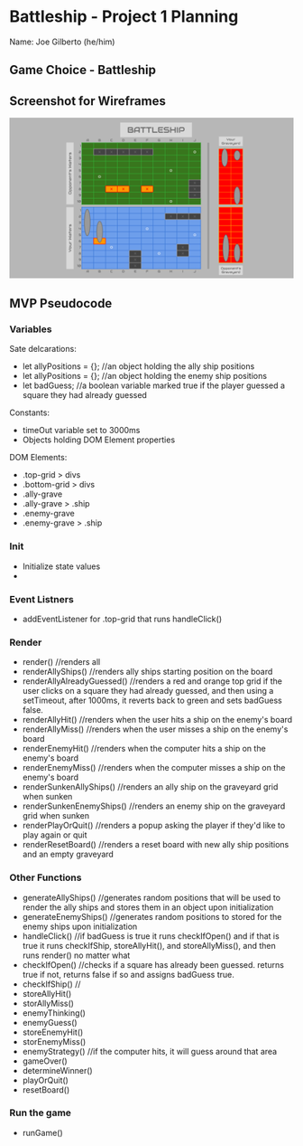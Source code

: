 # Battleship - Project 1 Planning
Name: Joe Gilberto (he/him)
## Game Choice - Battleship
## Screenshot for Wireframes
![images for demonstration purposes](../assets/BattleshipWireFrame.png)
## MVP Pseudocode

### Variables
Sate delcarations: 
- let allyPositions = {}; //an object holding the ally ship positions
- let allyPositions = {}; //an object holding the enemy ship positions
- let badGuess; //a boolean variable marked true if the player guessed a square they had already guessed

Constants:
- timeOut variable set to 3000ms
- Objects holding DOM Element properties

DOM Elements:
- .top-grid > divs
- .bottom-grid > divs
- .ally-grave
- .ally-grave > .ship
- .enemy-grave
- .enemy-grave > .ship

### Init
- Initialize state values
- 

### Event Listners
- addEventListener for .top-grid that runs handleClick()

### Render
- render() //renders all
- renderAllyShips() //renders ally ships starting position on the board
- renderAllyAlreadyGuessed() //renders a red and orange top grid if the user clicks on a square they had already guessed, and then using a setTimeout, after 1000ms, it reverts back to green and sets badGuess false.
- renderAllyHit() //renders when the user hits a ship on the enemy's board
- renderAllyMiss() //renders when the user misses a ship on the enemy's board
- renderEnemyHit() //renders when the computer hits a ship on the enemy's board
- renderEnemyMiss() //renders when the computer misses a ship on the enemy's board
- renderSunkenAllyShips() //renders an ally ship on the graveyard grid when sunken
- renderSunkenEnemyShips() //renders an enemy ship on the graveyard grid when sunken
- renderPlayOrQuit() //renders a popup asking the player if they'd like to play again or quit
- renderResetBoard() //renders a reset board with new ally ship positions and an empty graveyard

### Other Functions
- generateAllyShips() //generates random positions that will be used to render the ally ships and stores them in an object upon initialization
- generateEnemyShips() //generates random positions to stored for the enemy ships upon initialization
- handleClick() //if badGuess is true it runs checkIfOpen() and if that is true it runs checkIfShip, storeAllyHit(), and storeAllyMiss(), and then runs render() no matter what
- checkIfOpen() //checks if a square has already been guessed.  returns true if not, returns false if so and assigns badGuess true.
- checkIfShip() //
- storeAllyHit()
- storAllyMiss()
- enemyThinking()
- enemyGuess()
- storeEnemyHit()
- storEnemyMiss()
- enemyStrategy() //if the computer hits, it will guess around that area
- gameOver()
- determineWinner()
- playOrQuit()
- resetBoard()

### Run the game
- runGame()